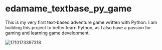 # edamame_textbase_py_game
This is my very first text-based adventure game written with Python. I am building this project to better learn Python, as I also have a passion for gaming and learning game development. 

![1710173397318](https://github.com/zipage/edamame_textbase_py_game/assets/59000769/6c1a1df3-219d-462d-abe8-fb2a96355fb5)
